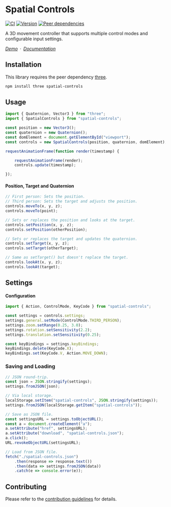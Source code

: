 # Spatial Controls

[![CI](https://badgen.net/github/checks/vanruesc/spatial-controls/main)](https://github.com/vanruesc/spatial-controls/actions)
[![Version](https://badgen.net/npm/v/spatial-controls?color=green)](https://www.npmjs.com/package/spatial-controls)
[![Peer dependencies](https://badgen.net/david/peer/vanruesc/spatial-controls)](https://david-dm.org/vanruesc/spatial-controls?type=peer)

A 3D movement controller that supports multiple control modes and configurable input settings.

*[Demo](https://vanruesc.github.io/spatial-controls/public/demo)&ensp;&middot;&ensp;[Documentation](https://vanruesc.github.io/spatial-controls/public/docs)*


## Installation

This library requires the peer dependency [three](https://github.com/mrdoob/three.js/).

```sh
npm install three spatial-controls
```


## Usage

```js
import { Quaternion, Vector3 } from "three";
import { SpatialControls } from "spatial-controls";

const position = new Vector3();
const quaternion = new Quaternion();
const domElement = document.getElementById("viewport");
const controls = new SpatialControls(position, quaternion, domElement);

requestAnimationFrame(function render(timestamp) {

	requestAnimationFrame(render);
	controls.update(timestamp);

});
```

#### Position, Target and Quaternion

```js
// First person: Sets the position.
// Third person: Sets the target and adjusts the position.
controls.moveTo(x, y, z);
controls.moveTo(point);

// Sets or replaces the position and looks at the target.
controls.setPosition(x, y, z);
controls.setPosition(otherPosition);

// Sets or replaces the target and updates the quaternion.
controls.setTarget(x, y, z);
controls.setTarget(otherTarget);

// Same as setTarget() but doesn't replace the target.
controls.lookAt(x, y, z);
controls.lookAt(target);
```

## Settings

#### Configuration

```js
import { Action, ControlMode, KeyCode } from "spatial-controls";

const settings = controls.settings;
settings.general.setMode(ControlMode.THIRD_PERSON);
settings.zoom.setRange(0.25, 3.0);
settings.rotation.setSensitivity(2.2);
settings.translation.setSensitivity(0.25);

const keyBindings = settings.keyBindings;
keyBindings.delete(KeyCode.X);
keyBindings.set(KeyCode.V, Action.MOVE_DOWN);
```

### Saving and Loading

```js
// JSON round-trip.
const json = JSON.stringify(settings);
settings.fromJSON(json);

// Via local storage.
localStorage.setItem("spatial-controls", JSON.stringify(settings));
settings.fromJSON(localStorage.getItem("spatial-controls"));

// Save as JSON file.
const settingsURL = settings.toObjectURL();
const a = document.createElement("a");
a.setAttribute("href", settingsURL);
a.setAttribute("download", "spatial-controls.json");
a.click();
URL.revokeObjectURL(settingsURL);

// Load from JSON file.
fetch("./spatial-controls.json")
	.then(response => response.text())
	.then(data => settings.fromJSON(data))
	.catch(e => console.error(e));
```


## Contributing

Please refer to the [contribution guidelines](https://github.com/vanruesc/spatial-controls/blob/main/.github/CONTRIBUTING.md) for details.
